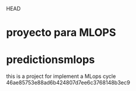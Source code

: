 HEAD
# proyecto para MLOPS

# predictionsmlops
this is a project for implement a MLops cycle
 46ae85753e88ad6b424807d7ee6c3768148b3ec9
